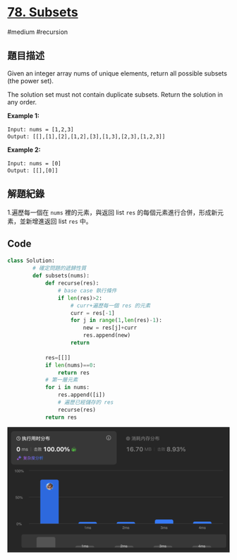 # [78. Subsets](https://leetcode.cn/problems/generate-parentheses)

#medium #recursion

## 題目描述

Given an integer array nums of unique elements, return all possible 
subsets (the power set).

The solution set must not contain duplicate subsets. Return the solution in any order.


**Example 1:**

```text
Input: nums = [1,2,3]
Output: [[],[1],[2],[1,2],[3],[1,3],[2,3],[1,2,3]]
```

**Example 2:**

```
Input: nums = [0]
Output: [[],[0]]
```

## 解題紀錄
1.遍歷每一個在 `nums` 裡的元素，與返回 list `res` 的每個元素進行合併，形成新元素，並新增進返回 list `res` 中。


## Code
```python
class Solution:
		# 確定問題的遞歸性質
		def subsets(nums):
		    def recurse(res):
		        # base case 執行條件
		        if len(res)>2:
		            # curr+遍歷每一個 res 的元素
		            curr = res[-1]
		            for j in range(1,len(res)-1):
		                new = res[j]+curr                
		                res.append(new)
		            return
		        
		    res=[[]]
		    if len(nums)==0:
		        return res
		    # 第一層元素
		    for i in nums:
		        res.append([i])
		        # 遍歷已經儲存的 res 
		        recurse(res)
		    return res
```
![img_ac](https://github.com/youngmihuang/leetcode-python/blob/main/img/78.subsets.png)

